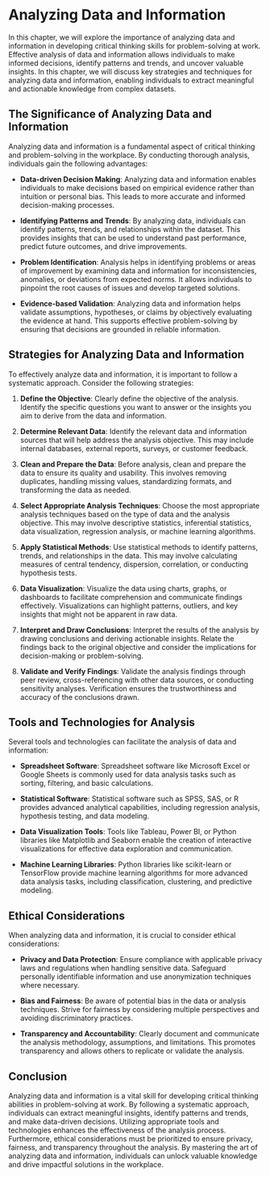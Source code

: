 Analyzing Data and Information
=========================================

In this chapter, we will explore the importance of analyzing data and information in developing critical thinking skills for problem-solving at work. Effective analysis of data and information allows individuals to make informed decisions, identify patterns and trends, and uncover valuable insights. In this chapter, we will discuss key strategies and techniques for analyzing data and information, enabling individuals to extract meaningful and actionable knowledge from complex datasets.

The Significance of Analyzing Data and Information
--------------------------------------------------

Analyzing data and information is a fundamental aspect of critical thinking and problem-solving in the workplace. By conducting thorough analysis, individuals gain the following advantages:

* **Data-driven Decision Making**: Analyzing data and information enables individuals to make decisions based on empirical evidence rather than intuition or personal bias. This leads to more accurate and informed decision-making processes.

* **Identifying Patterns and Trends**: By analyzing data, individuals can identify patterns, trends, and relationships within the dataset. This provides insights that can be used to understand past performance, predict future outcomes, and drive improvements.

* **Problem Identification**: Analysis helps in identifying problems or areas of improvement by examining data and information for inconsistencies, anomalies, or deviations from expected norms. It allows individuals to pinpoint the root causes of issues and develop targeted solutions.

* **Evidence-based Validation**: Analyzing data and information helps validate assumptions, hypotheses, or claims by objectively evaluating the evidence at hand. This supports effective problem-solving by ensuring that decisions are grounded in reliable information.

Strategies for Analyzing Data and Information
---------------------------------------------

To effectively analyze data and information, it is important to follow a systematic approach. Consider the following strategies:

1. **Define the Objective**: Clearly define the objective of the analysis. Identify the specific questions you want to answer or the insights you aim to derive from the data and information.

2. **Determine Relevant Data**: Identify the relevant data and information sources that will help address the analysis objective. This may include internal databases, external reports, surveys, or customer feedback.

3. **Clean and Prepare the Data**: Before analysis, clean and prepare the data to ensure its quality and usability. This involves removing duplicates, handling missing values, standardizing formats, and transforming the data as needed.

4. **Select Appropriate Analysis Techniques**: Choose the most appropriate analysis techniques based on the type of data and the analysis objective. This may involve descriptive statistics, inferential statistics, data visualization, regression analysis, or machine learning algorithms.

5. **Apply Statistical Methods**: Use statistical methods to identify patterns, trends, and relationships in the data. This may involve calculating measures of central tendency, dispersion, correlation, or conducting hypothesis tests.

6. **Data Visualization**: Visualize the data using charts, graphs, or dashboards to facilitate comprehension and communicate findings effectively. Visualizations can highlight patterns, outliers, and key insights that might not be apparent in raw data.

7. **Interpret and Draw Conclusions**: Interpret the results of the analysis by drawing conclusions and deriving actionable insights. Relate the findings back to the original objective and consider the implications for decision-making or problem-solving.

8. **Validate and Verify Findings**: Validate the analysis findings through peer review, cross-referencing with other data sources, or conducting sensitivity analyses. Verification ensures the trustworthiness and accuracy of the conclusions drawn.

Tools and Technologies for Analysis
-----------------------------------

Several tools and technologies can facilitate the analysis of data and information:

* **Spreadsheet Software**: Spreadsheet software like Microsoft Excel or Google Sheets is commonly used for data analysis tasks such as sorting, filtering, and basic calculations.

* **Statistical Software**: Statistical software such as SPSS, SAS, or R provides advanced analytical capabilities, including regression analysis, hypothesis testing, and data modeling.

* **Data Visualization Tools**: Tools like Tableau, Power BI, or Python libraries like Matplotlib and Seaborn enable the creation of interactive visualizations for effective data exploration and communication.

* **Machine Learning Libraries**: Python libraries like scikit-learn or TensorFlow provide machine learning algorithms for more advanced data analysis tasks, including classification, clustering, and predictive modeling.

Ethical Considerations
----------------------

When analyzing data and information, it is crucial to consider ethical considerations:

* **Privacy and Data Protection**: Ensure compliance with applicable privacy laws and regulations when handling sensitive data. Safeguard personally identifiable information and use anonymization techniques where necessary.

* **Bias and Fairness**: Be aware of potential bias in the data or analysis techniques. Strive for fairness by considering multiple perspectives and avoiding discriminatory practices.

* **Transparency and Accountability**: Clearly document and communicate the analysis methodology, assumptions, and limitations. This promotes transparency and allows others to replicate or validate the analysis.

Conclusion
----------

Analyzing data and information is a vital skill for developing critical thinking abilities in problem-solving at work. By following a systematic approach, individuals can extract meaningful insights, identify patterns and trends, and make data-driven decisions. Utilizing appropriate tools and technologies enhances the effectiveness of the analysis process. Furthermore, ethical considerations must be prioritized to ensure privacy, fairness, and transparency throughout the analysis. By mastering the art of analyzing data and information, individuals can unlock valuable knowledge and drive impactful solutions in the workplace.
